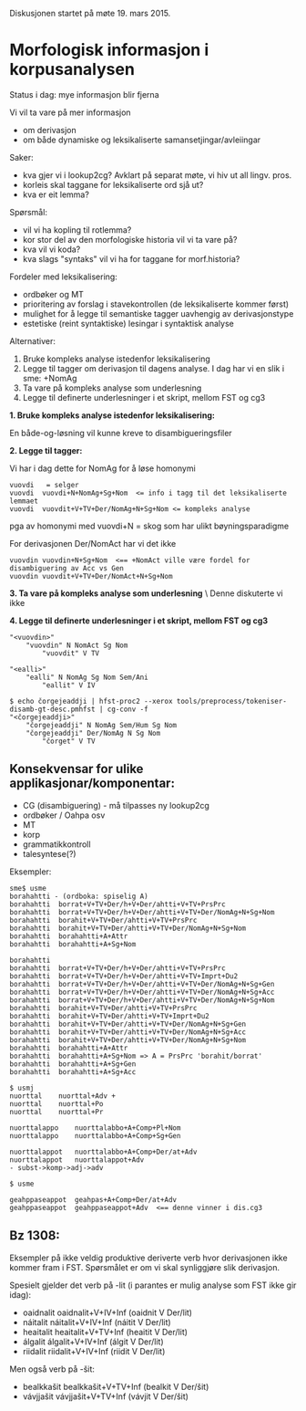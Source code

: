 Diskusjonen startet på møte 19. mars 2015.

# Morfologisk informasjon i korpusanalysen

Status i dag: mye informasjon blir fjerna

Vi vil ta vare på mer informasjon
* om derivasjon
* om både dynamiske og leksikaliserte samansetjingar/avleiingar

Saker:
* kva gjer vi i lookup2cg? Avklart på separat møte, vi hiv ut all lingv. pros.
* korleis skal taggane for leksikaliserte ord sjå ut?
* kva er eit lemma?

Spørsmål:
* vil vi ha kopling til rotlemma?
* kor stor del av den morfologiske historia vil vi ta vare på?
* kva vil vi koda?
* kva slags "syntaks" vil vi ha for taggane for morf.historia?

Fordeler med leksikalisering:
* ordbøker og MT
* prioritering av forslag i stavekontrollen (de leksikaliserte kommer først)
* mulighet for å legge til semantiske tagger uavhengig av derivasjonstype
* estetiske (reint syntaktiske) lesingar i syntaktisk analyse

Alternativer:
1. Bruke kompleks analyse istedenfor leksikalisering
1. Legge til tagger om derivasjon til dagens analyse. I dag har vi en slik i sme: +NomAg
1. Ta vare på kompleks analyse som underlesning
1. Legge til definerte underlesninger i et skript, mellom FST og cg3

**1. Bruke kompleks analyse istedenfor leksikalisering:**

En både-og-løsning vil kunne kreve to disambigueringsfiler

**2. Legge til tagger:**

Vi har i dag dette for NomAg for å løse homonymi
```
vuovdi   = selger
vuovdi	vuovdi+N+NomAg+Sg+Nom  <= info i tagg til det leksikaliserte lemmaet
vuovdi	vuovdit+V+TV+Der/NomAg+N+Sg+Nom <= kompleks analyse
```

pga av homonymi med vuovdi+N = skog som har ulikt bøyningsparadigme

For derivasjonen Der/NomAct har vi det ikke

```
vuovdin	vuovdin+N+Sg+Nom  <== +NomAct ville være fordel for disambiguering av Acc vs Gen
vuovdin	vuovdit+V+TV+Der/NomAct+N+Sg+Nom
```

**3. Ta vare på kompleks analyse som underlesning** \\
Denne diskuterte vi ikke

**4. Legge til definerte underlesninger i et skript, mellom FST og cg3**

```
"<vuovdin>"
    "vuovdin" N NomAct Sg Nom
        "vuovdit" V TV

"<ealli>"
    "ealli" N NomAg Sg Nom Sem/Ani
        "eallit" V IV
```

```
$ echo čorgejeaddji | hfst-proc2 --xerox tools/preprocess/tokeniser-disamb-gt-desc.pmhfst | cg-conv -f
"<čorgejeaddji>"
	"čorgejeaddji" N NomAg Sem/Hum Sg Nom
	"čorgejeaddji" Der/NomAg N Sg Nom
		"čorget" V TV

```

## Konsekvensar for ulike applikasjonar/komponentar:
* CG (disambiguering) - må tilpasses ny lookup2cg
* ordbøker / Oahpa osv
* MT
* korp
* grammatikkontroll
* talesyntese(?)

Eksempler:
```
sme$ usme
borahahtti - (ordboka: spiselig A)
borahahtti	borrat+V+TV+Der/h+V+Der/ahtti+V+TV+PrsPrc
borahahtti	borrat+V+TV+Der/h+V+Der/ahtti+V+TV+Der/NomAg+N+Sg+Nom
borahahtti	borahit+V+TV+Der/ahtti+V+TV+PrsPrc
borahahtti	borahit+V+TV+Der/ahtti+V+TV+Der/NomAg+N+Sg+Nom
borahahtti	borahahtti+A+Attr
borahahtti	borahahtti+A+Sg+Nom

borahahtti
borahahtti	borrat+V+TV+Der/h+V+Der/ahtti+V+TV+PrsPrc
borahahtti	borrat+V+TV+Der/h+V+Der/ahtti+V+TV+Imprt+Du2
borahahtti	borrat+V+TV+Der/h+V+Der/ahtti+V+TV+Der/NomAg+N+Sg+Gen
borahahtti	borrat+V+TV+Der/h+V+Der/ahtti+V+TV+Der/NomAg+N+Sg+Acc
borahahtti	borrat+V+TV+Der/h+V+Der/ahtti+V+TV+Der/NomAg+N+Sg+Nom
borahahtti	borahit+V+TV+Der/ahtti+V+TV+PrsPrc
borahahtti	borahit+V+TV+Der/ahtti+V+TV+Imprt+Du2
borahahtti	borahit+V+TV+Der/ahtti+V+TV+Der/NomAg+N+Sg+Gen
borahahtti	borahit+V+TV+Der/ahtti+V+TV+Der/NomAg+N+Sg+Acc
borahahtti	borahit+V+TV+Der/ahtti+V+TV+Der/NomAg+N+Sg+Nom
borahahtti	borahahtti+A+Attr
borahahtti	borahahtti+A+Sg+Nom => A = PrsPrc 'borahit/borrat'
borahahtti	borahahtti+A+Sg+Gen
borahahtti	borahahtti+A+Sg+Acc

$ usmj
nuorttal	nuorttal+Adv +
nuorttal	nuorttal+Po
nuorttal	nuorttal+Pr

nuorttalappo	nuorttalabbo+A+Comp+Pl+Nom
nuorttalappo	nuorttalabbo+A+Comp+Sg+Gen

nuorttalappot	nuorttalabbo+A+Comp+Der/at+Adv
nuorttalappot	nuorttalappot+Adv
- subst->komp->adj->adv

$ usme

geahppaseappot  geahpas+A+Comp+Der/at+Adv
geahppaseappot  geahppaseappot+Adv  <== denne vinner i dis.cg3
```

## Bz 1308:
Eksempler på ikke veldig produktive deriverte verb hvor derivasjonen ikke kommer fram i FST.
Spørsmålet er om vi skal synliggjøre slik derivasjon.

Spesielt gjelder det verb på -lit (i parantes er mulig analyse som FST ikke gir idag):
* oaidnalit    oaidnalit+V+IV+Inf (oaidnit V Der/lit)
* náitalit    náitalit+V+IV+Inf (náitit V Der/lit)
* heaitalit    heaitalit+V+TV+Inf (heaitit V Der/lit)
* álgalit    álgalit+V+IV+Inf (álgit V Der/lit)
* riidalit    riidalit+V+IV+Inf (riidit V Der/lit)

Men også verb på -šit:
* bealkkašit    bealkkašit+V+TV+Inf (bealkit V Der/šit)
* vávjjašit    vávjjašit+V+TV+Inf (vávjit V Der/šit)
